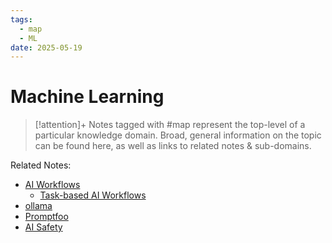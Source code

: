 ```yaml
---
tags:
  - map
  - ML
date: 2025-05-19
---
```

# Machine Learning

> [!attention]+ 
> Notes tagged with #map represent the top-level of a particular knowledge domain. Broad, general information on the topic can be found here, as well as links to related notes & sub-domains.

Related Notes:

- [AI Workflows](AI%20Workflows.md)
	- [Task-based AI Workflows](Task-based%20AI%20Workflows.md)
- [ollama](ollama.md)
- [Promptfoo](Promptfoo.md)
- [AI Safety](AI%20Safety.md)


